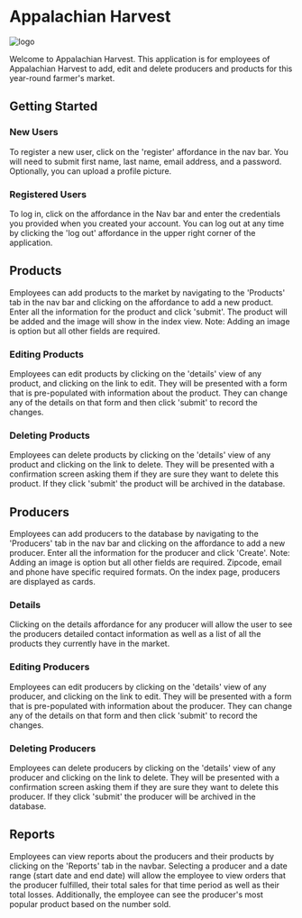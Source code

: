 # Appalachian Harvest

![logo](https://)



Welcome to Appalachian Harvest.  This application is for employees of Appalachian Harvest to add, edit and delete producers and products for this year-round farmer's market.

## Getting Started
### New Users
To register a new user, click on the 'register' affordance in the nav bar.  You will need to submit first name, last name, email address, and a password.  Optionally, you can upload a profile picture.

### Registered Users
To log in, click on the affordance in the Nav bar and enter the credentials you provided when you created your account.  You can log out at any time by clicking the 'log out' affordance in the upper right corner of the application.

## Products
Employees can add products to the market by navigating to the 'Products' tab in the nav bar and clicking on the affordance  to add a new product.  Enter all the information for the product and click 'submit'.  The product will be added and the image will show in the index view.  Note:  Adding an image is option but all other fields are required.

### Editing Products
Employees can edit products by clicking on the 'details' view of any product, and clicking on the link to edit.  They will be presented with a form that is pre-populated with information about the product.  They can change any of the details on that form and then click 'submit' to record the changes.

### Deleting Products
Employees can delete products by clicking on the 'details' view of any product and clicking on the link to delete.  They will be presented with a confirmation screen asking them if they are sure they want to delete this product.  If they click 'submit' the product will be archived in the database.

## Producers
Employees can add producers to the database by navigating to the 'Producers' tab in the nav bar and clicking on the affordance  to add a new producer.  Enter all the information for the producer and click 'Create'.  Note:  Adding an image is option but all other fields are required.  Zipcode, email and phone have specific required formats.  On the index page, producers are displayed as cards.

### Details
Clicking on the details affordance for any producer will allow the user to see the producers detailed contact information as well as a list of all the products they currently have in the market.

### Editing Producers
Employees can edit producers by clicking on the 'details' view of any producer, and clicking on the link to edit.  They will be presented with a form that is pre-populated with information about the producer.  They can change any of the details on that form and then click 'submit' to record the changes.

### Deleting Producers
Employees can delete producers by clicking on the 'details' view of any producer and clicking on the link to delete.  They will be presented with a confirmation screen asking them if they are sure they want to delete this producer.  If they click 'submit' the producer will be archived in the database.

## Reports
Employees can view reports about the producers and their products by clicking on the 'Reports' tab in the navbar.  Selecting a producer and a date range (start date and end date) will allow the employee to view orders that the producer fulfilled, their total sales for that time period as well as their total losses.  Additionally, the employee can see the producer's most popular product based on the number sold.